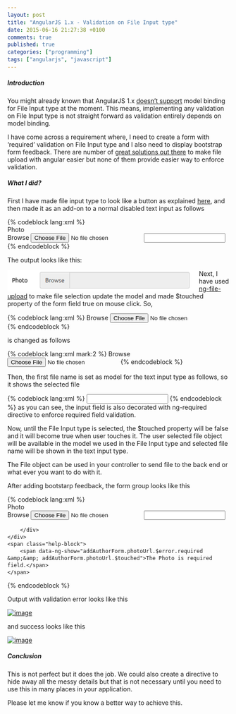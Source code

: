 ```yaml
---
layout: post
title: "AngularJS 1.x - Validation on File Input type"
date: 2015-06-16 21:27:38 +0100
comments: true
published: true
categories: ["programming"]
tags: ["angularjs", "javascript"]
---
```


<h5>Introduction</h5> <p>You might already known that AngularJS 1.x <a href="https://github.com/angular/angular.dart/issues/1094" target="_blank">doesn’t support</a> model binding for File Input type at the moment. This means, implementing any validation on File Input type is not straight forward as validation entirely depends on model binding.</p> <p>I have come across a requirement where, I need to create a form <!-- more -->with ‘required’ validation on File Input type and I also need to display bootstrap form feedback. There are number of <a href="http://stackoverflow.com/a/20506037/3208697" target="_blank">great solutions out there</a> to make file upload with angular easier but none of them provide easier way to enforce validation.</p> <h5>What I did?</h5> <p>First I have made file input type to look like a button as explained <a href="http://www.abeautifulsite.net/whipping-file-inputs-into-shape-with-bootstrap-3/" target="_blank">here</a>, and then made it as an add-on to a normal disabled text input as follows</p>
{% codeblock lang:xml %}
<div class="form-group">
    <label class="col-md-2 control-label" for="photoUrl">Photo</label>
    <div class="col-md-4">
        <div class="input-group">
            <span class="btn btn-primary btn-file input-group-addon">
                Browse <input type="file" id="photoUrlSelector" name="photoUrlSelector" accept="image/*" >
            </span>
            <input class="form-control" type="text" id="photoUrl" name="photoUrl" data-ng-disabled="true">
        </div>
    </div>
</div>
{% endcodeblock %}
<p>The output looks like this:</p>
<p><a href="/files/image_4.png"><img title="image" style="border-top: 0px; border-right: 0px; background-image: none; border-bottom: 0px; float: left; padding-top: 0px; padding-left: 0px; border-left: 0px; display: inline; padding-right: 0px" border="0" alt="image" src="/files/image_4.png" width="435" align="left" height="49"></a></p>

<p>Next, I have used <a href="https://github.com/danialfarid/ng-file-upload" target="_blank">ng-file-upload</a> to make file selection update the model and made $touched property of the form field true on mouse click. So,</p>
{% codeblock lang:xml %}
<span class="btn btn-primary btn-file input-group-addon">
    Browse <input type="file" id="photoUrlSelector" name="photoUrlSelector" accept="image/*">
</span>
{% endcodeblock %}
<p>is changed as follows</p>
{% codeblock lang:xml mark:2 %}
<span class="btn btn-primary btn-file input-group-addon">
    Browse <input type="file" id="photoUrlSelector" name="photoUrlSelector" ngf-select ng-model="vm.author.photoUrl" accept="image/*" data-ng-click="addAuthorForm.photoUrl.$touched=true">
</span>
{% endcodeblock %}
<p>Then, the first file name is set as model for the text input type as follows, so it shows the selected file</p>
{% codeblock lang:xml %}
<input class="form-control" type="text" id="photoUrl" name="photoUrl" data-ng-model="vm.author.photoUrl[0].name" data-ng-required="true" data-ng-disabled="true">
{% endcodeblock %}
as you can see, the input field is also decorated with ng-required directive to enforce required field validation. 
<p>Now, until the File Input type is selected, the $touched property will be false and it will become true when user touches it. The user selected file object will be available in the model we used in the File Input type and selected file name will be shown in the text input type.</p>
<p>The File object can be used in your controller to send file to the back end or what ever you want to do with it. </p>
<p>After adding bootstarp feedback, the form group looks like this</p>
{% codeblock lang:xml %}
<div class="form-group has-feedback" data-ng-class="{'has-error':addAuthorForm.photoUrl.$invalid && addAuthorForm.photoUrl.$touched,
     'has-success':addAuthorForm.photoUrl.$valid && addAuthorForm.photoUrl.$touched}">
    <label class="col-md-2 control-label" for="photoUrl">Photo</label>
    <div class="col-md-4">
        <div class="input-group">
            <span class="btn btn-primary btn-file input-group-addon">
                Browse <input type="file" id="photoUrlSelector" name="photoUrlSelector" ngf-select ng-model="vm.author.photoUrl" accept="image/*" data-ng-click="addAuthorForm.photoUrl.$touched=true">
            </span>
            <input class="form-control" type="text" id="photoUrl" name="photoUrl" data-ng-model="vm.author.photoUrl[0].name" data-ng-required="true" data-ng-disabled="true">
            <span data-ng-if="addAuthorForm.photoUrl.$invalid && addAuthorForm.photoUrl.$touched" class="glyphicon glyphicon-remove form-control-feedback"></span>
            <span data-ng-if="addAuthorForm.photoUrl.$valid && addAuthorForm.photoUrl.$touched" class="glyphicon glyphicon-ok form-control-feedback"></span>

        </div>
    </div>
    <span class="help-block">
        <span data-ng-show="addAuthorForm.photoUrl.$error.required &amp;&amp; addAuthorForm.photoUrl.$touched">The Photo is required field.</span>
    </span>
</div>
{% endcodeblock %}
<p>Output with validation error looks like this</p>
<p><a href="http://mvenkatraman.co.uk/image.axd?picture=image1.png"><img title="image" style="border-top: 0px; border-right: 0px; background-image: none; border-bottom: 0px; padding-top: 0px; padding-left: 0px; border-left: 0px; display: inline; padding-right: 0px" border="0" alt="image" src="http://mvenkatraman.co.uk/image.axd?picture=image1_thumb.png" width="697" height="57"></a></p>
<p>and success looks like this</p>
<p><a href="http://mvenkatraman.co.uk/image.axd?picture=image4.png"><img title="image" style="border-top: 0px; border-right: 0px; background-image: none; border-bottom: 0px; padding-top: 0px; padding-left: 0px; border-left: 0px; display: inline; padding-right: 0px" border="0" alt="image" src="http://mvenkatraman.co.uk/image.axd?picture=image4_thumb.png" width="491" height="55"></a></p>
<h5>Conclusion</h5>
<p>This is not perfect but it does the job. We could also create a directive to hide away all the messy details but that is not necessary until you need to use this in many places in your application. </p>
<p>Please let me know if you know a better way to achieve this.</p>
